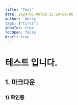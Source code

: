 ```yaml
---
title: 'Test'
date: 2024-05-09T05:15:20+09:00
author: 'berry'
tags: ["first"]
showToc: true
TocOpen: false
draft: true
---
```


# 테스트 입니다.
## 1. 마크다운
### 1) 확인중

